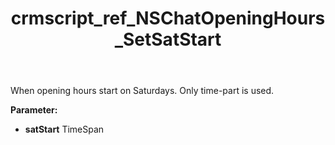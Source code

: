 ﻿---
title: crmscript_ref_NSChatOpeningHours_SetSatStart
description: NSChatOpeningHours.SetSatStart(TimeSpan satStart)
intellisense: NSChatOpeningHours.SetSatStart
keywords: NSChatOpeningHours, GetSatStart
so.topic: reference
---

When opening hours start on Saturdays. Only time-part is used.

**Parameter:** 
 - **satStart** TimeSpan

